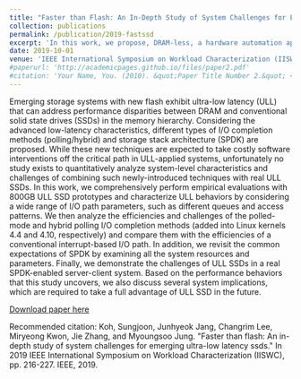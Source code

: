 ```yaml
---
title: "Faster than Flash: An In-Depth Study of System Challenges for Emerging Ultra-Low Latency SSDs"
collection: publications
permalink: /publication/2019-fastssd
excerpt: 'In this work, we propose, DRAM-less, a hardware automation approach that precisely integrates many state-of-the-art phase change memory (PRAM) modules into its data processing network to dramatically reduce unnecessary data copies with a minimum of software modifications. We implement a new memory controller that plugs a real 3x nm multi-partition PRAM to 28nm technology FPGA logic cells and interoperate its design into a real PCIe accelerator emulation platform…'
date: 2019-10-01
venue: 'IEEE International Symposium on Workload Characterization (IISWC)'
#paperurl: 'http://academicpages.github.io/files/paper2.pdf'
#citation: 'Your Name, You. (2010). &quot;Paper Title Number 2.&quot; <i>Journal 1</i>. 1(2).'
---
```

Emerging storage systems with new flash exhibit ultra-low latency (ULL) that can address performance disparities between DRAM and conventional solid state drives (SSDs) in the memory hierarchy. Considering the advanced low-latency characteristics, different types of I/O completion methods (polling/hybrid) and storage stack architecture (SPDK) are proposed. While these new techniques are expected to take costly software interventions off the critical path in ULL-applied systems, unfortunately no study exists to quantitatively analyze system-level characteristics and challenges of combining such newly-introduced techniques with real ULL SSDs. In this work, we comprehensively perform empirical evaluations with 800GB ULL SSD prototypes and characterize ULL behaviors by considering a wide range of I/O path parameters, such as different queues and access patterns. We then analyze the efficiencies and challenges of the polled-mode and hybrid polling I/O completion methods (added into Linux kernels 4.4 and 4.10, respectively) and compare them with the efficiencies of a conventional interrupt-based I/O path. In addition, we revisit the common expectations of SPDK by examining all the system resources and parameters. Finally, we demonstrate the challenges of ULL SSDs in a real SPDK-enabled server-client system. Based on the performance behaviors that this study uncovers, we also discuss several system implications, which are required to take a full advantage of ULL SSD in the future.

[Download paper here](https://arxiv.org/pdf/1912.06998.pdf)

Recommended citation: Koh, Sungjoon, Junhyeok Jang, Changrim Lee, Miryeong Kwon, Jie Zhang, and Myoungsoo Jung. "Faster than flash: An in-depth study of system challenges for emerging ultra-low latency ssds." In 2019 IEEE International Symposium on Workload Characterization (IISWC), pp. 216-227. IEEE, 2019.